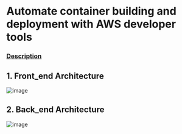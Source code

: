 # Automate container building and deployment with AWS developer tools
### [Description](https://velog.io/@dnflekf2748/AWS-ECS%EB%A5%BC-ECR%EC%9D%B4%EB%AF%B8%EC%A7%80-%EB%B0%B0%ED%8F%AC-%EC%9E%90%EB%8F%99%ED%99%94-%EA%B5%AC%EC%B6%95%ED%95%98%EA%B8%B0)

## 1. Front_end Architecture
![image](https://user-images.githubusercontent.com/97237728/174287524-2ed95d85-1167-4947-a06f-097001d8ba8e.png)

## 2. Back_end Architecture
![image](https://user-images.githubusercontent.com/97237728/174287702-aefa3552-a4b6-4c28-b17a-f28f12718b23.png)
